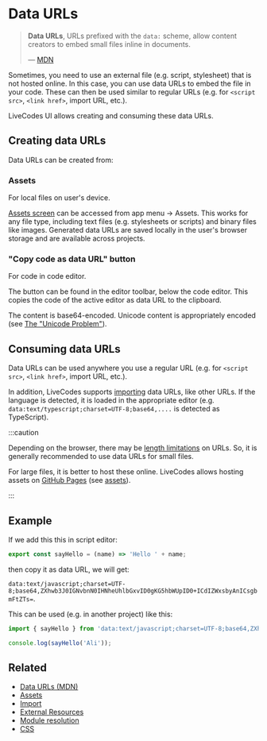 # Data URLs

> **Data URLs**, URLs prefixed with the `data:` scheme, allow content creators to embed small files inline in documents.
>
> — [MDN](https://developer.mozilla.org/en-US/docs/Web/HTTP/Basics_of_HTTP/Data_URLs)

Sometimes, you need to use an external file (e.g. script, stylesheet) that is not hosted online. In this case, you can use data URLs to embed the file in your code. These can then be used similar to regular URLs (e.g. for `<script src>`, `<link href>`, import URL, etc.).

LiveCodes UI allows creating and consuming these data URLs.

## Creating data URLs

Data URLs can be created from:

### Assets

For local files on user's device.

[Assets screen](./assets.md) can be accessed from app menu → Assets. This works for any file type, including text files (e.g. stylesheets or scripts) and binary files like images. Generated data URLs are saved locally in the user's browser storage and are available across projects.

### "Copy code as data URL" button

For code in code editor.

The button can be found in the editor toolbar, below the code editor. This copies the code of the active editor as data URL to the clipboard.

The content is base64-encoded. Unicode content is appropriately encoded (see [The "Unicode Problem"](https://developer.mozilla.org/en-US/docs/Glossary/Base64#the_unicode_problem)).

## Consuming data URLs

Data URLs can be used anywhere you use a regular URL (e.g. for `<script src>`, `<link href>`, import URL, etc.).

In addition, LiveCodes supports [importing](./import.md) data URLs, like other URLs. If the language is detected, it is loaded in the appropriate editor (e.g. `data:text/typescript;charset=UTF-8;base64,....` is detected as TypeScript).

:::caution

Depending on the browser, there may be [length limitations](https://developer.mozilla.org/en-US/docs/Web/HTTP/Basics_of_HTTP/Data_URLs#common_problems) on URLs. So, it is generally recommended to use data URLs for small files.

For large files, it is better to host these online. LiveCodes allows hosting assets on [GitHub Pages](https://pages.github.com/) (see [assets](./assets.md)).

:::

## Example

If we add this this in script editor:

```js
export const sayHello = (name) => 'Hello ' + name;
```

then copy it as data URL, we will get:

`data:text/javascript;charset=UTF-8;base64,ZXhwb3J0IGNvbnN0IHNheUhlbGxvID0gKG5hbWUpID0+ICdIZWxsbyAnICsgbmFtZTs=`.

This can be used (e.g. in another project) like this:

```js
import { sayHello } from 'data:text/javascript;charset=UTF-8;base64,ZXhwb3J0IGNvbnN0IHNheUhlbGxvID0gKG5hbWUpID0+ICdIZWxsbyAnICsgbmFtZTs=';

console.log(sayHello('Ali'));
```

## Related

- [Data URLs (MDN)](https://developer.mozilla.org/en-US/docs/Web/HTTP/Basics_of_HTTP/Data_URLs)
- [Assets](./assets.md)
- [Import](./import.md)
- [External Resources](./external-resources.md)
- [Module resolution](./module-resolution.md)
- [CSS](./css.md)
